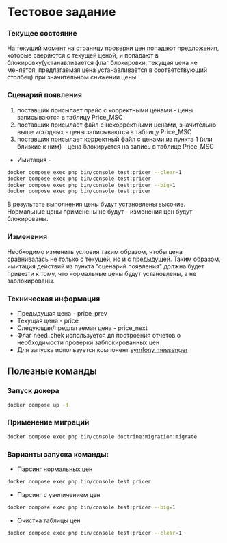 # Тестовое задание
### Текущее состояние
На текущий момент на страницу проверки цен попадают предложения, которые сверяются с текущей ценой, 
и попадают в блокировку(устанавливается флаг блокировки, текущая цена не меняется, 
предлагаемая цена устанавливается в соответствующий столбец) при значительном снижении цены.

### Сценарий появления
1. поставщик присылает прайс с корректными ценами - цены записываются в таблицу Price_MSC
2. поставщик присылает файл с некорректными ценами, значительно выше исходных - цены записываются в таблицу Price_MSC
3. поставщик присылает корректный файл с ценами из пункта 1 (или близкие к ним) - цена блокируется на запись в таблице Price_MSC
* Имитация - 
```bash
docker compose exec php bin/console test:pricer --clear=1
docker compose exec php bin/console test:pricer
docker compose exec php bin/console test:pricer --big=1
docker compose exec php bin/console test:pricer
```
В результате выполнения цены будут установлены высокие. Нормальные цены применены не будут - изменения цен будут блокированы.

### Изменения
Необходимо изменить условия таким образом, чтобы цена сравнивалась не только с текущей, но и с предыдущей.
Таким образом, имитация действий из пункта "сценарий появления" должна будет привезти к тому, что нормальные цены будут установлены, а не заблокированы.

### Техническая информация
* Предыдущая цена - price_prev
* Текущая цена - price
* Следующая/предлагаемая цена - price_next
* Флаг need_chek используется дл построения отчетов о необходимости проверки заблокированных цен
* Для запуска используется компонент [symfony messenger](https://symfony.com/doc/current/messenger.html)


## Полезные команды
### Запуск докера
```bash
docker compose up -d
```

### Применение миграций
```bash
docker compose exec php bin/console doctrine:migration:migrate
```

### Варианты запуска команды:
* Парсинг нормальных цен
```bash
docker compose exec php bin/console test:pricer
```

* Парсинг с увеличением цен
```bash
docker compose exec php bin/console test:pricer --big=1
``` 

* Очистка таблицы цен
```bash
docker compose exec php bin/console test:pricer --clear=1
``` 
